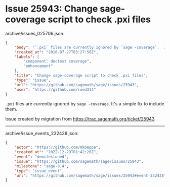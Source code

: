 # Issue 25943: Change sage-coverage script to check .pxi files

archive/issues_025706.json:
```json
{
    "body": "`.pxi` files are currently ignored by `sage -coverage`.  It's a simple fix to include them.\n\nIssue created by migration from https://trac.sagemath.org/ticket/25943\n\n",
    "created_at": "2018-07-27T03:27:56Z",
    "labels": [
        "component: doctest coverage",
        "enhancement"
    ],
    "title": "Change sage-coverage script to check .pxi files",
    "type": "issue",
    "url": "https://github.com/sagemath/sage/issues/25943",
    "user": "https://github.com/roed314"
}
```
`.pxi` files are currently ignored by `sage -coverage`.  It's a simple fix to include them.

Issue created by migration from https://trac.sagemath.org/ticket/25943





---

archive/issue_events_232438.json:
```json
{
    "actor": "https://github.com/mkoeppe",
    "created_at": "2022-12-29T01:42:26Z",
    "event": "demilestoned",
    "issue": "https://github.com/sagemath/sage/issues/25943",
    "milestone": "sage-8.4",
    "type": "issue_event",
    "url": "https://github.com/sagemath/sage/issues/25943#event-232438"
}
```
